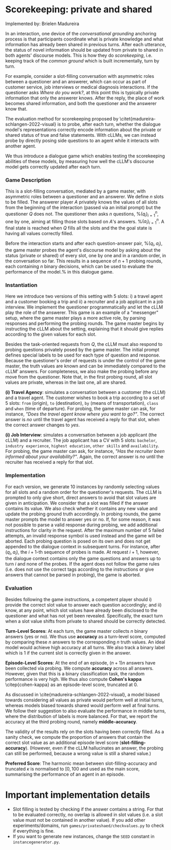 # Scorekeeping: private and shared

Implemented by: Brielen Madureira

In an interaction, one device of the *conversational grounding* anchoring process is that participants coordinate what is private knowledge and what information has already been shared in previous turns. After each utterance, the status of novel information should be updated from private to shared in both agents' discourse models. This is how they do *scorekeeping*, i.e. keeping track of the *common ground* which is built incrementally, turn by turn.

For example, consider a slot-filling conversation with asymmetric roles between a questioner and an answerer, which can occur as part of customer service, job interviews or medical diagnosis interactions. If the questioner asks *Where do you work?*, at this point this is typically private information that only the answerer knows. After the reply, the place of work becomes shared information, and both the questioner and the answerer know that.

The evaluation method for scorekeeping proposed by \citet{madureira-schlangen-2022-visual} is to probe, after each turn, whether the dialogue model's representations correctly encode information about the private or shared status of true and false statements. With cLLMs, we can instead probe by directly posing side questions to an agent while it interacts with another agent.

We thus introduce a dialogue game which enables testing the scorekeeping abilities of these models, by measuring how well the cLLM's discourse model gets correctly updated after each turn.

### Game Description
This is a slot-filling conversation, mediated by a game master, with asymmetric roles between a questioner and an answerer. We define $n$ slots to be filled. The answerer player $A$ privately knows the values of all slots from the beginning of the interaction (passed via an initial prompt) but the questioner $Q$ does not. The questioner then asks $n$ questions, %$(q_i)_{i=1}^n$,
one by one, aiming at filling those slots based on $A$'s answers. %$(a_i)_{i=1}^n$.
A final state is reached when $Q$ fills all the slots and the the goal state is having all values correctly filled.

Before the interaction starts and after each question-answer pair, %$(q_i, a_i)$,
the game master probes the agent's discourse model by asking about the status (private or shared) of every slot, one by one and in a random order, in the conversation so far. This results in a sequence of $n+1$ probing rounds, each containing $n$ binary decisions, which can be used to evaluate the performance of the model.% in this dialogue game.

### Instantiation
Here we introduce two versions of this setting with $5$ slots: i) a travel agent and a customer booking a trip and ii) a recruiter and a job applicant in a job interview. We implement the questioner programmatically and let the cLLM play the role of the answerer. This game is an example of a "messenger" setup, where the game master plays a more active role, by parsing responses and performing the probing rounds. The game master begins by instructing the cLLM about the setting, explaining that it should give replies according to the given values for each slot.

Besides the task-oriented requests from $Q$, the cLLM must also respond to probing questions privately posed by the game master. The initial prompt defines special labels to be used for each type of question and response. Because the questioner's order of requests is under the control of the game master, the truth values are known and can be immediately compared to the cLLM' answers. For completeness, we also make the probing before any move from the questioner.  Note that, in the first probing round, all slot values are private, whereas in the last one, all are shared.

**(i) Travel Agency**: simulates a conversation between a customer (the cLLM) and a travel agent. The customer wishes to book a trip according to a set of 5 slots: `from` (origin), `to` (destination), `by` (means of transportation), `class` and `when` (time of departure). For probing, the game master can ask, for instance, *"Does the travel agent know where you want to go?"*. The correct answer is *no* until the travel agent has received a reply for that slot, when the correct answer changes to *yes*.

**(i) Job Interview**: simulates a conversation between a job applicant (the cLLM) and a recruiter. The job applicant has a CV with 5 slots: `bachelor`, `industry experience`, `highest education`, `other skills` and `availability`. For probing, the game master can ask, for instance, *"Has the recruiter been informed about your availability?"*. Again, the correct answer is *no* until the recruiter has received a reply for that slot.

### Implementation
For each version, we generate 10 instances by randomly selecting values for all slots and a random order for the questioner's requests. The cLLM is prompted to only give short, direct answers to avoid that slot values are given in anticipation.
We consider that a slot was filled if the answer contains its value. We also check whether it contains any new value and update the probing ground truth accordingly. In probing rounds, the game master prompts the model to answer yes or no. If, for some reason, it was not possible to parse a valid response during probing, we add additional instructions for clarity in the request. After the maximum number of $5$ failed attempts, an invalid response symbol is used instead and the game will be aborted.
Each probing question is posed on its own and does not get appended to the dialogue context in subsequent turns. For instance, after $(q_i, a_i)$, the $i+1$-th sequence of probes is made. At request $i+1$, however, the dialogue context contains only the game questions and answers up to turn $i$ and none of the probes. If the agent does not follow the game rules (i.e. does not use the correct tags according to the instructions or give answers that cannot be parsed in probing), the game is aborted.

### Evaluation
Besides following the game instructions, a competent player should i) provide the correct slot value to answer each question accordingly; and ii) know, at any point, which slot values have already been disclosed to the questioner and what has not yet been revealed. Specifically, the exact turn when a slot value shifts from private to shared should be correctly detected.

**Turn-Level Scores**: At each turn, the game master collects $n$ binary answers (yes or no). We thus use **accuracy** as a turn-level score, computed by comparing these $n$ answers to the corresponding $n$ truth values. An ideal model would achieve high accuracy at all turns. We also track a binary label which is 1 if the current slot is correctly given in the answer.

**Episode-Level Scores**: At the end of an episode, $(n+1)n$ answers have been collected via probing. We compute **accuracy** across all answers. However, given that this is a binary classification task, the random performance is very high. We thus also compute **Cohen's kappa** \citep{cohen-kappa} as an episode-level score, truncated at 0.

As discussed in \cite{madureira-schlangen-2022-visual}, a model biased towards considering all values as private would perform well at initial turns, whereas models biased towards shared would perform well at final turns. We follow their suggestion to also evaluate the performance in middle turns, where the distribution of labels is more balanced. For that, we report the accuracy at the third probing round, namely **middle-accuracy**.

The validity of the results rely on the slots having been correctly filled. As a sanity check, we compute the proportion of answers that contain the correct slot value as an additional episode level score (**slot-filling-accuracy**). (However, even if the cLLM hallucinates an answer, the probing can still be performed, because a wrong value is still a shared value.)

**Preferred Score**: The harmonic mean between slot-filling-accuracy and truncated $\kappa$ is normalised to $[0, 100$ and used as the main score, summarising the performance of an agent in an episode.

# Important implementation details

- Slot filling is tested by checking if the answer contains a string. For that to be evaluated correctly, no overlap is allowed in slot values (i.e. a slot value must not be contained in another value). If you add other experiments/domains, run ```games/privateshaed/checkvalues.py``` to check if everything is fine.
- If you want to generate new instances, change the ```SEED``` constant in ```instancegenerator.py```.

